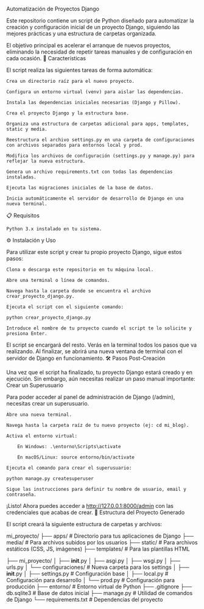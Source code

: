 Automatización de Proyectos Django

Este repositorio contiene un script de Python diseñado para automatizar la creación y configuración inicial de un proyecto Django, siguiendo las mejores prácticas y una estructura de carpetas organizada.

El objetivo principal es acelerar el arranque de nuevos proyectos, eliminando la necesidad de repetir tareas manuales y de configuración en cada ocasión.
🚀 Características

El script realiza las siguientes tareas de forma automática:

    Crea un directorio raíz para el nuevo proyecto.

    Configura un entorno virtual (venv) para aislar las dependencias.

    Instala las dependencias iniciales necesarias (Django y Pillow).

    Crea el proyecto Django y la estructura base.

    Organiza una estructura de carpetas adicional para apps, templates, static y media.

    Reestructura el archivo settings.py en una carpeta de configuraciones con archivos separados para entornos local y prod.

    Modifica los archivos de configuración (settings.py y manage.py) para reflejar la nueva estructura.

    Genera un archivo requirements.txt con todas las dependencias instaladas.

    Ejecuta las migraciones iniciales de la base de datos.

    Inicia automáticamente el servidor de desarrollo de Django en una nueva terminal.

📋 Requisitos

    Python 3.x instalado en tu sistema.

⚙️ Instalación y Uso

Para utilizar este script y crear tu propio proyecto Django, sigue estos pasos:

    Clona o descarga este repositorio en tu máquina local.

    Abre una terminal o línea de comandos.

    Navega hasta la carpeta donde se encuentra el archivo crear_proyecto_django.py.

    Ejecuta el script con el siguiente comando:

    python crear_proyecto_django.py

    Introduce el nombre de tu proyecto cuando el script te lo solicite y presiona Enter.

El script se encargará del resto. Verás en la terminal todos los pasos que va realizando. Al finalizar, se abrirá una nueva ventana de terminal con el servidor de Django en funcionamiento.
🛠️ Pasos Post-Creación

Una vez que el script ha finalizado, tu proyecto Django estará creado y en ejecución. Sin embargo, aún necesitas realizar un paso manual importante:
Crear un Superusuario

Para poder acceder al panel de administración de Django (/admin), necesitas crear un superusuario.

    Abre una nueva terminal.

    Navega hasta la carpeta raíz de tu nuevo proyecto (ej: cd mi_blog).

    Activa el entorno virtual:

        En Windows: .\entorno\Scripts\activate

        En macOS/Linux: source entorno/bin/activate

    Ejecuta el comando para crear el superusuario:

    python manage.py createsuperuser

    Sigue las instrucciones para definir tu nombre de usuario, email y contraseña.

¡Listo! Ahora puedes acceder a http://127.0.0.1:8000/admin con las credenciales que acabas de crear.
📂 Estructura del Proyecto Generado

El script creará la siguiente estructura de carpetas y archivos:

mi_proyecto/
├── apps/                 # Directorio para tus aplicaciones de Django
├── media/                # Para archivos subidos por los usuarios
├── static/               # Para archivos estáticos (CSS, JS, imágenes)
├── templates/            # Para las plantillas HTML

├── mi_proyecto/
│   ├── __init__.py
│   ├── asgi.py
│   ├── wsgi.py
│   ├── urls.py
│   └── configuraciones/  # Nueva carpeta para los settings
│       ├── __init__.py
│       ├── settings.py   # Configuración base
│       ├── local.py      # Configuración para desarrollo
│       └── prod.py       # Configuración para producción
├── entorno/              # Entorno virtual de Python
├── .gitignore
├── db.sqlite3            # Base de datos inicial
├── manage.py             # Utilidad de comandos de Django
└── requirements.txt      # Dependencias del proyecto
